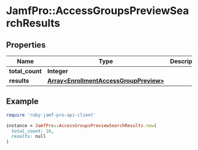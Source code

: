 # JamfPro::AccessGroupsPreviewSearchResults

## Properties

| Name | Type | Description | Notes |
| ---- | ---- | ----------- | ----- |
| **total_count** | **Integer** |  | [optional] |
| **results** | [**Array&lt;EnrollmentAccessGroupPreview&gt;**](EnrollmentAccessGroupPreview.md) |  | [optional] |

## Example

```ruby
require 'ruby-jamf-pro-api-client'

instance = JamfPro::AccessGroupsPreviewSearchResults.new(
  total_count: 10,
  results: null
)
```


